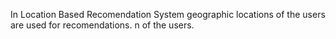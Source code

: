 In Location Based Recomendation System geographic locations of the users are used for recomendations. 
n of the users.
